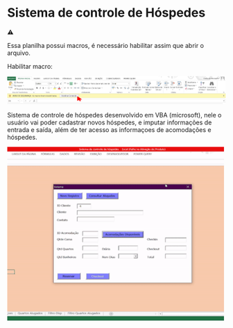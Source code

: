 # Sistema de controle de Hóspedes

:warning:

Essa planilha possui macros, é necessário habilitar assim que abrir o arquivo.

Habilitar macro:

![](/Imagens/habilitar_macros.png)

Sistema de controle de hóspedes desenvolvido em VBA (microsoft), nele o usuário vai poder cadastrar novos hóspedes, e imputar informações de entrada e saída, além de ter acesso as informaçoes de acomodações e hóspedes.

<div>
<img align="left" height="400" width="500" src="https://github.com/britobeatriz/sistema_de_controle_de_hospedes/blob/master/Imagens/ezgif.com-gif-to-mp4.gif">
<div>
